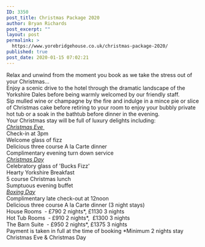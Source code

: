```yaml
---
ID: 3350
post_title: Christmas Package 2020
author: Bryan Richards
post_excerpt: ""
layout: post
permalink: >
  https://www.yorebridgehouse.co.uk/christmas-package-2020/
published: true
post_date: 2020-01-15 07:02:21
---
```

<div>Relax and unwind from the moment you book as we take the stress out of your Christmas…</div>
</ br>
<div>Enjoy a scenic drive to the hotel through the dramatic landscape of the Yorkshire Dales before being warmly welcomed by our friendly staff.</div>
</ br>
<div>Sip mulled wine or champagne by the fire and indulge in a mince pie or slice of Christmas cake before retiring to your room to enjoy your bubbly private hot tub or a soak in the bathtub before dinner in the evening.</div></ br>
<div>Your Christmas stay will be full of luxury delights including:</div></ br>
<div><u><i>Christmas Eve </i></u></div>
<div>Check-in at 3pm</div>
<div>Welcome glass of fizz</div>
<div>Delicious three course A la Carte dinner</div>
<div>Complimentary evening turn down service</div></ br>
<div><u><i>Christmas Day</i></u></div>
<div>Celebratory glass of 'Bucks Fizz'</div>
<div>Hearty Yorkshire Breakfast</div>
<div>5 course Christmas lunch</div>
<div>Sumptuous evening buffet</div></ br>
<div><u><i>Boxing Day</i></u></div>
<div>Complimentary late check-out at 12noon</div>
<div>Delicious three course A la Carte dinner (3 night stays)</div>
<div>House Rooms  - £790 2 nights*, £1130 3 nights</div>
<div>Hot Tub Rooms  - £910 2 nights*,  £1300 3 nights</div>
<div>The Barn Suite  - £950 2 nights*, £1375 3 nights</div>
</ br>
<div>Payment is taken in full at the time of booking *Minimum 2 nights stay Christmas Eve &amp; Christmas Day</div>